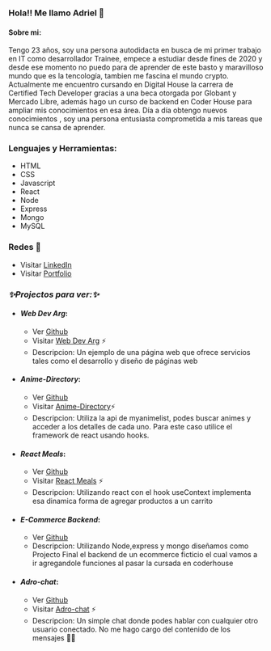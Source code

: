 ### Hola!! Me llamo Adriel 👋

#### Sobre mi:
Tengo 23 años, soy una persona autodidacta en busca de mi primer trabajo en IT como desarrollador Trainee, empece a estudiar desde fines de 2020 y desde ese momento no puedo para de aprender de este basto y maravilloso mundo que es la tencología, tambien me fascina el mundo crypto. Actualmente me encuentro cursando en Digital House la carrera de Certified Tech Developer gracias a una beca otorgada por Globant y Mercado Libre, además hago un curso de backend en Coder House para ampliar mis conocimientos en esa área. Día a día obtengo nuevos conocimientos , soy una persona entusiasta comprometida a mis tareas que nunca se cansa de aprender.

### Lenguajes y Herramientas:
 * HTML
 * CSS
 * Javascript
 * React
 * Node
 * Express
 * Mongo
 * MySQL

### Redes 💬
 * Visitar [LinkedIn](https://www.linkedin.com/in/adriel-gomez/)
  * Visitar [Portfolio](https://adrielgomez.netlify.app/)

### *✨Projectos para ver:✨*
* #### ***Web Dev Arg***:
   * Ver [Github](https://github.com/AdrielIg/WebDevArg)
  * Visitar [Web Dev Arg](https://webdevarg.netlify.app/) ⚡
  * Descripcion: Un ejemplo de una página web que ofrece servicios tales como el desarrollo y diseño de páginas web
* #### ***Anime-Directory***:
   * Ver [Github](https://github.com/AdrielIg/Anime-directory-React)
  * Visitar [Anime-Directory](https://anime-directory.netlify.app/)⚡ 
  * Descripcion: Utiliza la api de myanimelist, podes buscar animes y acceder a los detalles de cada uno. Para este caso utilice el framework de react usando hooks.
* #### ***React Meals***:
   * Ver [Github](https://github.com/AdrielIg/ReactMeals)
  * Visitar [React Meals](https://meals-react.netlify.app/) ⚡
  * Descripcion: Utilizando react con el hook useContext implementa esa dinamica forma de agregar productos a un carrito
* #### ***E-Commerce Backend***:
   * Ver [Github](https://github.com/AdrielIg/E-commerce-Backend)
  * Descripcion: Utilizando Node,express y mongo diseñamos como Projecto Final el backend de un ecommerce ficticio el cual vamos a ir agregandole funciones al pasar la cursada en coderhouse
* #### ***Adro-chat***:
  * Ver [Github](https://github.com/AdrielIg/Adro-chat)
  * Visitar [Adro-chat](https://adro-chat.netlify.app) ⚡
  * Descripcion: Un simple chat donde podes hablar con cualquier otro usuario conectado. No me hago cargo del contenido de los mensajes :eyes::eyes:


<!--
**AdrielIg/AdrielIg** is a ✨ _special_ ✨ repository because its `README.md` (this file) appears on your GitHub profile.

Here are some ideas to get you started:

- 🔭 I’m currently working on ...
- 🌱 I’m currently learning ...
- 👯 I’m looking to collaborate on ...
- 🤔 I’m looking for help with ...
- 💬 Ask me about ...
-  How to reach me: ...
- 😄 Pronouns: ...
- ⚡ Fun fact: ...
-->
